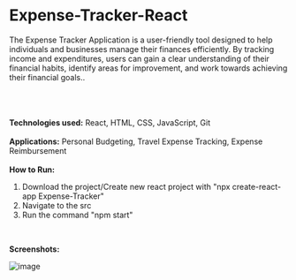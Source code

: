 # Expense-Tracker-React

The Expense Tracker Application is a user-friendly tool designed to help individuals and businesses manage their finances efficiently. By tracking income and expenditures, users can gain a clear understanding of their financial habits, identify areas for improvement, and work towards achieving their financial goals..<br><br>

<br><br>
**Technologies used:** React, HTML, CSS, JavaScript, Git
<br><br>
**Applications:** Personal Budgeting, Travel Expense Tracking, Expense Reimbursement
<br><br>
**How to Run:**
1. Download the project/Create new react project with "npx create-react-app Expense-Tracker"
2. Navigate to the src
3. Run the command "npm start"
<br>

**Screenshots:**

![image](https://github.com/jeetchoudhari/Expense-Tracker-React/assets/41011755/f54cf349-fa56-40a1-b100-4697c9cb4751)

